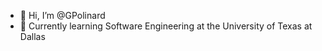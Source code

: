 - 👋 Hi, I’m @GPolinard
- 🌱 Currently learning Software Engineering at the University of Texas at Dallas

<!---
GPolinard/GPolinard is a ✨ special ✨ repository because its `README.md` (this file) appears on your GitHub profile.
You can click the Preview link to take a look at your changes.
--->
